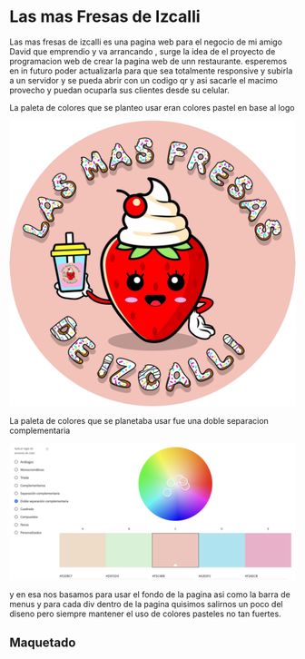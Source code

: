# Las mas Fresas de Izcalli 

Las mas fresas de izcalli es una pagina web para el negocio de mi amigo David que 
emprendio y va arrancando , surge la idea de el proyecto de programacion web de crear la pagina web de unn restaurante.
esperemos en in futuro poder actualizarla para que sea totalmente responsive y subirla a un servidor y se pueda abrir 
con un codigo qr y asi sacarle el macimo provecho y puedan ocuparla sus clientes desde su celular.

La paleta de colores que se planteo usar eran colores pastel en base al logo

![Alt text](fotos/Logo.png?raw=true "LogoLaMasFresa")

La paleta de colores que se planetaba usar fue una doble separacion complementaria 

![Alt text](fotos/PaletaColores.png?raw=true "LogoLaMasFresa")

y en esa nos basamos para usar el fondo de la pagina asi como la barra de menus y para cada div dentro de la pagina 
quisimos salirnos un poco del diseno pero siempre mantener el uso de colores pasteles no tan fuertes.

## Maquetado 


